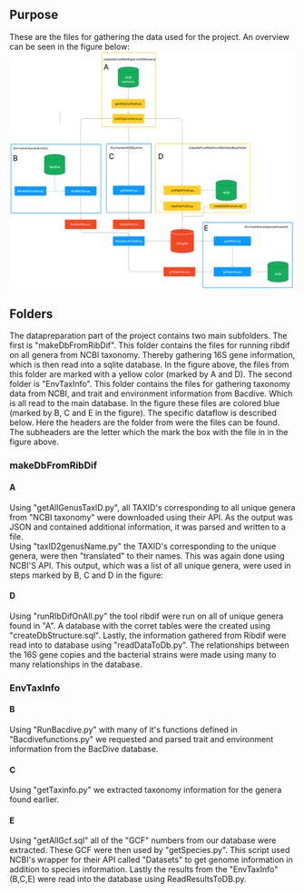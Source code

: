 ## Purpose
These are the files for gathering the data used for the project. An overview can be seen in the figure below:
![](workflow.png)

## Folders
The datapreparation part of the project contains two main subfolders. The first is "makeDbFromRibDif". This folder contains the files for running ribdif on all genera from NCBI taxonomy. Thereby gathering 16S gene information, which is then read into a sqlite database. In the figure above, the files from this folder are marked with a yellow color (marked by A and D).
The second folder is "EnvTaxInfo". This folder contains the files for gathering taxonomy data from NCBI, and trait and environment information from Bacdive. Which is all read to the main database. In the figure these files are colored blue (marked by B, C and E in the figure).
The specific dataflow is described below. Here the headers are the folder from were the files can be found. The subheaders are the letter which the mark the box with the file in in the figure above.

### makeDbFromRibDif
#### A
Using "getAllGenusTaxID.py", all TAXID's corresponding to all unique genera from "NCBI taxonomy" were downloaded using their API. As the output was JSON and contained additional information, it was parsed and written to a file.   
Using "taxID2genusName.py" the TAXID's corresponding to the unique genera, were then "translated" to their names. This was again done using NCBI'S API.
This output, which was a list of all unique genera, were used in steps marked by B, C and D in the figure:  

#### D
Using "runRIbDifOnAll.py" the tool ribdif were run on all of unique genera found in "A". A database with the corret tables were the created using "createDbStructure.sql". Lastly, the information gathered from Ribdif were read into to database using "readDataToDb.py". The relationships between the 16S gene copies and the bacterial strains were made using many to many relationships in the database. 

### EnvTaxInfo
#### B
Using "RunBacdive.py" with many of it's functions defined in "Bacdivefunctions.py" we requested and parsed trait and environment information from the BacDive database.

#### C
Using "getTaxinfo.py" we extracted taxonomy information for the genera found earlier.

#### E
Using "getAllGcf.sql" all of the "GCF" numbers from our database were extracted. These GCF were then used by "getSpecies.py". This script used NCBI's wrapper for their API called "Datasets" to get genome information in addition to species information.
Lastly the results from the "EnvTaxInfo" (B,C,E) were read into the database using ReadResultsToDB.py.
